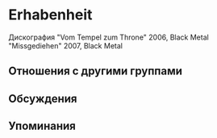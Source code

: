 # Erhabenheit

Дискография
"Vom Tempel zum Throne" 2006, Black Metal
"Missgediehen" 2007, Black Metal

## Отношения с другими группами


## Обсуждения


## Упоминания

